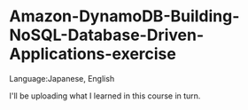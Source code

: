 # Amazon-DynamoDB-Building-NoSQL-Database-Driven-Applications-exercise
Language:Japanese, English

I'll be uploading what I learned in this course in turn.
